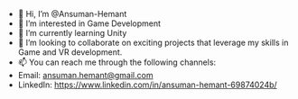 - 👋 Hi, I’m @Ansuman-Hemant
- 👀 I’m interested in Game Development
- 🌱 I’m currently learning Unity
- 💞️ I’m looking to collaborate on exciting projects that leverage my skills in Game and VR development.
- 📫 You can reach me through the following channels:
- Email: ansuman.hemant@gmail.com
- LinkedIn: https://www.linkedin.com/in/ansuman-hemant-69874024b/

<!---
Ansuman-Hemant/Ansuman-Hemant is a ✨ special ✨ repository because its `README.md` (this file) appears on your GitHub profile.
You can click the Preview link to take a look at your changes.
--->
